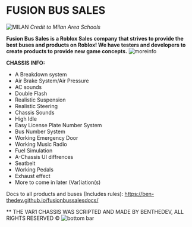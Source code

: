 # FUSION BUS SALES
![MILAN](https://github.com/user-attachments/assets/3dc2dcc9-942f-4770-b2f4-676e04a4a76f)
_Credit to Milan Area Schools_

**Fusion Bus Sales is a Roblox Sales company that strives to provide the best buses and products on Roblox!  We have testers and developers to create products to provide new game concepts.**
![moreinfo](https://github.com/user-attachments/assets/63cf040a-c5aa-4aff-87b1-df3367065767)

**CHASSIS INFO:**

- A Breakdown system
- Air Brake System/Air Pressure
- AC sounds
- Double Flash
- Realistic Suspension
- Realistic Steering
- Chassis Sounds
- High Idle
- Easy License Plate Number System
- Bus Number System
- Working Emergency Door
- Working Music Radio
- Fuel Simulation
- A-Chassis UI diffrences
- Seatbelt
- Working Pedals
- Exhaust effect
- More to come in later (Var)iation(s)

Docs to all products and buses (Includes rules):
https://ben-thedev.github.io/fusionbussalesdocs/

** THE VAR1 CHASSIS WAS SCRIPTED AND MADE BY BENTHEDEV, ALL RIGHTS RESERVED ©
![bottom bar](https://github.com/user-attachments/assets/cfe3dac1-1f38-49ed-ae1e-04bb2127ea2c)
